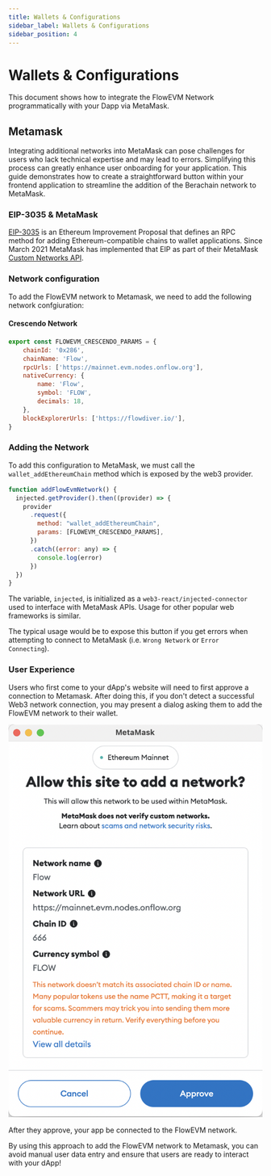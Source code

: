 ```yaml
---
title: Wallets & Configurations
sidebar_label: Wallets & Configurations
sidebar_position: 4
---
```


# Wallets & Configurations

This document shows how to integrate the FlowEVM Network programmatically with your Dapp via MetaMask.

## Metamask

Integrating additional networks into MetaMask can pose challenges for users who lack technical expertise and may lead to errors. Simplifying this process can greatly enhance user onboarding for your application. This guide demonstrates how to create a straightforward button within your frontend application to streamline the addition of the Berachain network to MetaMask.

### EIP-3035 & MetaMask

[EIP-3035](https://eips.ethereum.org/EIPS/eip-3085) is an Ethereum Improvement Proposal that defines an RPC method for adding Ethereum-compatible chains to wallet applications. Since March 2021 MetaMask has implemented that EIP as part of their MetaMask [Custom Networks API](https://consensys.io/blog/connect-users-to-layer-2-networks-with-the-metamask-custom-networks-api).

### Network configuration

To add the FlowEVM network to Metamask, we need to add the following network confgiuration:

#### Crescendo Network

```js
export const FLOWEVM_CRESCENDO_PARAMS = {
    chainId: '0x286',
    chainName: 'Flow',
    rpcUrls: ['https://mainnet.evm.nodes.onflow.org'],
    nativeCurrency: {
        name: 'Flow',
        symbol: 'FLOW',
        decimals: 18,
    },
    blockExplorerUrls: ['https://flowdiver.io/'],
}
```

### Adding the Network

To add this configuration to MetaMask, we must call the `wallet_addEthereumChain` method which is exposed by the web3 provider.

```js
function addFlowEvmNetwork() {
  injected.getProvider().then((provider) => {
    provider
      .request({
        method: "wallet_addEthereumChain",
        params: [FLOWEVM_CRESCENDO_PARAMS],
      })
      .catch((error: any) => {
        console.log(error)
      })
  })
}
```

The variable, `injected`, is initialized as a `web3-react/injected-connector` used to interface with MetaMask APIs. Usage for other popular web frameworks is similar.

The typical usage would be to expose this button if you get errors when attempting to connect to MetaMask (i.e. `Wrong Network` or `Error Connecting`).

### User Experience

Users who first come to your dApp's website will need to first approve a connection to Metamask.  After doing this, if you don't detect a successful Web3 network connection, you may present a dialog asking them to add the FlowEVM network to their wallet.

![Metamask Network](./metamask-network.png)

After they approve, your app be connected to the FlowEVM network. 

By using this approach to add the FlowEVM network to Metamask, you can avoid manual user data entry and ensure that users are ready to interact with your dApp!